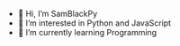 - 👋 Hi, I’m SamBlackPy
- 👀 I’m interested in Python and JavaScript
- 🌱 I’m currently learning Programming

<!---
SamBlackPy/SamBlackPy is a ✨ special ✨ repository because its `README.md` (this file) appears on your GitHub profile.
You can click the Preview link to take a look at your changes.
--->
